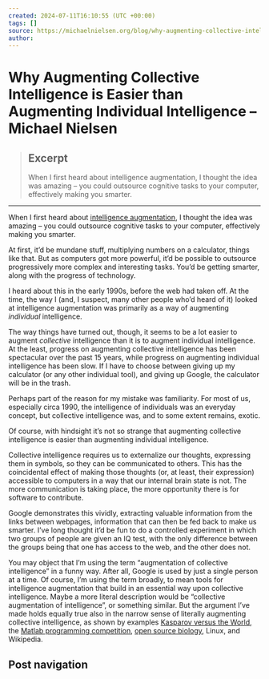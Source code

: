 ```yaml
---
created: 2024-07-11T16:10:55 (UTC +00:00)
tags: []
source: https://michaelnielsen.org/blog/why-augmenting-collective-intelligence-is-easier-than-augmenting-individual-intelligence/
author: 
---
```


# Why Augmenting Collective Intelligence is Easier than Augmenting Individual Intelligence – Michael Nielsen

> ## Excerpt
> When I first heard about intelligence augmentation, I thought the idea was amazing – you could outsource cognitive tasks to your computer, effectively making you smarter.

---
When I first heard about [intelligence augmentation](http://en.wikipedia.org/wiki/Man-Computer_Symbiosis), I thought the idea was amazing – you could outsource cognitive tasks to your computer, effectively making you smarter.

At first, it’d be mundane stuff, multiplying numbers on a calculator, things like that. But as computers got more powerful, it’d be possible to outsource progressively more complex and interesting tasks. You’d be getting smarter, along with the progress of technology.

I heard about this in the early 1990s, before the web had taken off. At the time, the way I (and, I suspect, many other people who’d heard of it) looked at intelligence augmentation was primarily as a way of augmenting _individual_ intelligence.

The way things have turned out, though, it seems to be a lot easier to augment _collective_ intelligence than it is to augment individual intelligence. At the least, progress on augmenting collective intelligence has been spectacular over the past 15 years, while progress on augmenting individual intelligence has been slow. If I have to choose between giving up my calculator (or any other individual tool), and giving up Google, the calculator will be in the trash.

Perhaps part of the reason for my mistake was familiarity. For most of us, especially circa 1990, the intelligence of individuals was an everyday concept, but collective intelligence was, and to some extent remains, exotic.

Of course, with hindsight it’s not so strange that augmenting collective intelligence is easier than augmenting individual intelligence.

Collective intelligence requires us to externalize our thoughts, expressing them in symbols, so they can be communicated to others. This has the coincidental effect of making those thoughts (or, at least, their expression) accessible to computers in a way that our internal brain state is not. The more communication is taking place, the more opportunity there is for software to contribute.

Google demonstrates this vividly, extracting valuable information from the links between webpages, information that can then be fed back to make us smarter. I’ve long thought it’d be fun to do a controlled experiment in which two groups of people are given an IQ test, with the only difference between the groups being that one has access to the web, and the other does not.

You may object that I’m using the term “augmentation of collective intelligence” in a funny way. After all, Google is used by just a single person at a time. Of course, I’m using the term broadly, to mean tools for intelligence augmentation that build in an essential way upon collective intelligence. Maybe a more literal description would be “collective augmentation of intelligence”, or something similar. But the argument I’ve made holds equally true also in the narrow sense of literally augmenting collective intelligence, as shown by examples [Kasparov versus the World](http://michaelnielsen.org/blog/?p=267), the [Matlab programming competition](http://www.mathworks.com/contest/), [open source biology](http://openwetware.org/wiki/Main_Page), Linux, and Wikipedia.

## Post navigation
